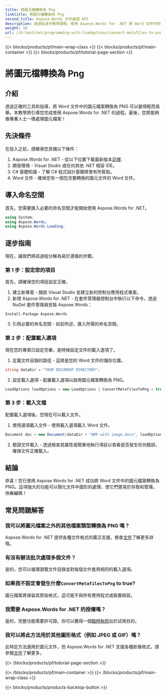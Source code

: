 ```yaml
---
title: 將圖元檔轉換為 Png
linktitle: 將圖元檔轉換為 Png
second_title: Aspose.Words 文件處理 API
description: 透過此逐步教學課程，使用 Aspose.Words for .NET 將 Word 文件中的圖元檔案輕鬆轉換為 PNG。簡化您的文件管理。
weight: 10
url: /zh-hant/net/programming-with-loadoptions/convert-metafiles-to-png/
---
```


{{< blocks/products/pf/main-wrap-class >}}
{{< blocks/products/pf/main-container >}}
{{< blocks/products/pf/tutorial-page-section >}}

# 將圖元檔轉換為 Png

## 介紹

透過正確的工具和指導，將 Word 文件中的圖元檔案轉換為 PNG 可以變得輕而易舉。本教學將引導您完成使用 Aspose.Words for .NET 的過程。最後，您將能夠像專業人士一樣處理圖元檔案！

## 先決條件

在投入之前，請確保您具備以下條件：

1.  Aspose.Words for .NET - 從以下位置下載最新版本[這裡](https://releases.aspose.com/words/net/).
2. 開發環境 - Visual Studio 或任何其他 .NET 相容 IDE。
3. C# 基礎知識 - 了解 C# 程式設計基礎將會有所幫助。
4. Word 文件 - 確保您有一個包含要轉換的圖元文件的 Word 文件。

## 導入命名空間

首先，您需要匯入必要的命名空間才能開始使用 Aspose.Words for .NET。

```csharp
using System;
using Aspose.Words;
using Aspose.Words.Loading;
```

## 逐步指南

現在，讓我們將該過程分解為易於遵循的步驟。

### 第 1 步：設定您的項目

首先，請確保您的項目設定正確。

1. 建立新專案 - 開啟 Visual Studio 並建立新的控制台應用程式專案。
2. 新增 Aspose.Words for .NET - 在套件管理器控制台中執行以下命令，透過 NuGet 套件管理員安裝 Aspose.Words：

```shell
Install-Package Aspose.Words
```

3. 引用必要的命名空間 - 如前所述，匯入所需的命名空間。

### 第 2 步：配置載入選項

現在您的專案已設定完畢，是時候設定文件的載入選項了。

1. 定義文件目錄的路徑 - 這將是您的 Word 文件的儲存位置。

```csharp
string dataDir = "YOUR DOCUMENT DIRECTORY";
```

2. 設定載入選項 - 配置載入選項以啟用圖元檔案轉換為 PNG。

```csharp
LoadOptions loadOptions = new LoadOptions { ConvertMetafilesToPng = true };
```

### 第 3 步：載入文檔

配置載入選項後，您現在可以載入文件。

1. 使用選項載入文件 - 使用載入選項載入 Word 文件。

```csharp
Document doc = new Document(dataDir + "WMF with image.docx", loadOptions);
```

2. 驗證文件載入 - 透過檢查其屬性或簡單地執行項目以查看是否發生任何錯誤，確保文件正確載入。

## 結論

恭喜！您已使用 Aspose.Words for .NET 成功將 Word 文件中的圖元檔案轉換為 PNG。這項強大的功能可以簡化文件中圖形的處理，使它們更易於存取和管理。快樂編碼！

## 常見問題解答

### 我可以將圖元檔案之外的其他檔案類型轉換為 PNG 嗎？
 Aspose.Words for .NET 提供各種文件格式的廣泛支援。檢查[文件](https://reference.aspose.com/words/net/)了解更多詳情。

### 有沒有辦法批次處理多個文件？
是的，您可以循環瀏覽文件目錄並對每個文件套用相同的載入選項。

### 如果我不設定會發生什麼`ConvertMetafilesToPng` to true?
圖元檔案將保留其原始格式，這可能不與所有應用程式或裝置相容。

### 我需要 Aspose.Words for .NET 的授權嗎？
是的，完整功能需要許可證。你可以獲得一個[臨時執照](https://purchase.aspose.com/temporary-license/)出於試用目的。

### 我可以將此方法用於其他圖形格式（例如 JPEG 或 GIF）嗎？
此特定方法適用於圖元文件，但 Aspose.Words for .NET 支援各種影像格式。請參閱[文件](https://reference.aspose.com/words/net/)了解更多。

{{< /blocks/products/pf/tutorial-page-section >}}

{{< /blocks/products/pf/main-container >}}
{{< /blocks/products/pf/main-wrap-class >}}

{{< blocks/products/products-backtop-button >}}
